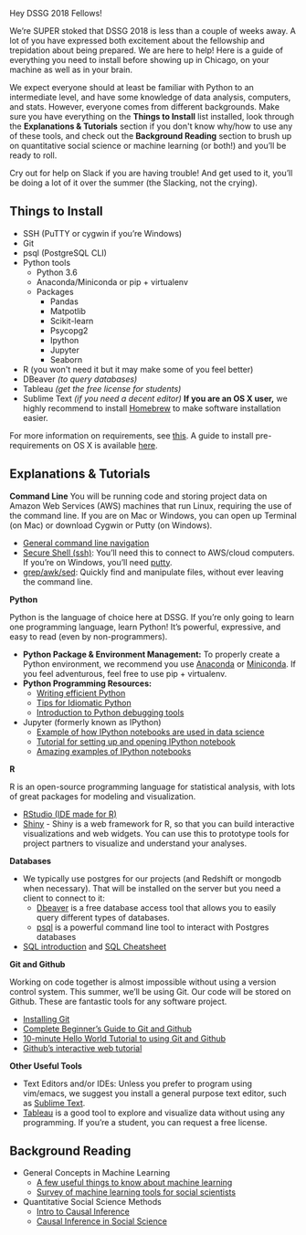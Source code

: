 Hey DSSG 2018 Fellows!

We’re SUPER stoked that DSSG 2018 is less than a couple of weeks away. A lot of you have expressed both excitement about the fellowship and trepidation about being prepared. We are here to help! Here is a guide of everything you need to install before showing up in Chicago, on your machine as well as in your brain. 

We expect everyone should at least be familiar with Python to an intermediate level, and have some knowledge of data analysis, computers, and stats. However, everyone comes from different backgrounds. Make sure you have everything on the **Things to Install** list installed, look through the **Explanations & Tutorials** section if you don't know why/how to use any of these tools, and check out the **Background Reading** section to brush up on quantitative social science or machine learning (or both!) and you’ll be ready to roll.

Cry out for help on Slack if you are having trouble! And get used to it, you’ll be doing a lot of it over the summer (the Slacking, not the crying).

Things to Install
-------------

- SSH (PuTTY or cygwin if you’re Windows)
- Git
- psql (PostgreSQL CLI)
- Python tools
  - Python 3.6
  - Anaconda/Miniconda or pip + virtualenv
  - Packages
    - Pandas
    - Matpotlib
    - Scikit-learn
    - Psycopg2
    - Ipython
    - Jupyter
    - Seaborn
- R (you won't need it but it may make some of you feel better)
- DBeaver *(to query databases)*
- Tableau *(get the free license for students)*
- Sublime Text *(if you need a decent editor)*
**If you are an OS X user,** we highly recommend to install [Homebrew][1] to make software installation easier.

For more information on requirements, see [this][2]. A guide to install pre-requirements on OS X is available [here][3].

[1]: https://github.com/dssg/hitchhikers-guide/blob/master/curriculum/prerequisites/osx.md#step-1-install-homebrew
[2]: https://github.com/dssg/hitchhikers-guide/tree/master/curriculum/prerequisites/
[3]: https://github.com/dssg/hitchhikers-guide/blob/master/curriculum/prerequisites/osx.md

Explanations & Tutorials
-------------

**Command Line**
You will be running code and storing project data on Amazon Web Services (AWS) machines that run Linux, requiring the use of the command line. If you are on Mac or Windows, you can open up Terminal (on Mac) or download Cygwin or Putty (on Windows).
- [General command line navigation][4]
- [Secure Shell (ssh)][5]: You’ll need this to connect to AWS/cloud computers. If you’re on Windows, you’ll need [putty][6].
- [grep/awk/sed][7]: Quickly find and manipulate files, without ever leaving the command line. 

[4]: http://linuxcommand.org/
[5]: http://code.tutsplus.com/tutorials/ssh-what-and-how--net-25138
[6]: http://putty.org/
[7]: http://www-users.york.ac.uk/~mijp1/teaching/2nd_year_Comp_Lab/guides/grep_awk_sed.pdf

**Python**

Python is the language of choice here at DSSG. If you’re only going to learn one programming language, learn Python! It’s powerful, expressive, and easy to read (even by non-programmers).
- **Python Package & Environment Management:** To properly create a Python environment, we recommend you use [Anaconda][8] or [Miniconda][9]. If you feel adventurous, feel free to use pip + virtualenv.
- **Python Programming Resources:**
  - [Writing efficient Python][10]
  - [Tips for Idiomatic Python][11]
  - [Introduction to Python debugging tools][12]
- Jupyter (formerly known as IPython)
  - [Example of how IPython notebooks are used in data science][13] 
  - [Tutorial for setting up and opening IPython notebook][14]
  - [Amazing examples of IPython notebooks][15]

[8]: https://www.continuum.io/downloads
[9]: http://conda.pydata.org/miniconda.html
[10]: https://www.memonic.com/user/pneff/folder/python/id/1bufp
[11]: http://python.net/~goodger/projects/pycon/2007/idiomatic/handout.html
[12]: https://blog.safaribooksonline.com/2014/11/18/intro-python-debugger/
[13]: http://nbviewer.ipython.org/github/jvns/talks/blob/master/pydatanyc2013/PyData%20NYC%202013%20tutorial.ipynb
[14]: http://opentechschool.github.io/python-data-intro/core/notebook.html
[15]: https://github.com/jupyter/jupyter/wiki/A-gallery-of-interesting-Jupyter-and-IPython-Notebooks


**R** 

R is an open-source programming language for statistical analysis, with lots of great packages for modeling and visualization. 
- [RStudio (IDE made for R)][16]
- [Shiny][17] - Shiny is a web framework for R, so that you can build interactive visualizations and web widgets. You can use this to prototype tools for project partners to visualize and understand your analyses.

[16]: http://www.rstudio.com/products/rstudio/
[17]: http://www.shinyapps.io/

**Databases**

- We typically use postgres for our projects (and Redshift or mongodb when necessary). That will be installed on the server but you need a client to connect to it:
   - [Dbeaver][18] is a free database access tool that allows you to easily query different types of databases.
   - [psql][19] is a powerful command line tool to interact with Postgres databases
- [SQL introduction][20] and [SQL Cheatsheet][21]

[18]: http://dbeaver.jkiss.org/
[19]: http://postgresguide.com/utilities/psql.html
[20]: http://joshualande.com/
[21]: https://gist.github.com/hofmannsven/9164408

**Git and Github**

Working on code together is almost impossible without using a version control system. This summer, we’ll be using Git. Our code will be stored on Github. These are fantastic tools for any software project.
- [Installing Git][22]
- [Complete Beginner’s Guide to Git and Github][23]
- [10-minute Hello World Tutorial to using Git and Github][24]
- [Github’s interactive web tutorial][25]

[22]: http://git-scm.com/book/en/v2/Getting-Started-Installing-Git
[23]: http://readwrite.com/2013/09/30/understanding-github-a-journey-for-beginners-part-1
[24]: https://guides.github.com/activities/hello-world/
[25]: https://try.github.io/levels/1/challenges/1

**Other Useful Tools**

- Text Editors and/or IDEs: Unless you prefer to program using vim/emacs, we suggest you install a general purpose text editor, such as [Sublime Text][26].
- [Tableau][27] is a good tool to explore and visualize data without using any programming. If you’re a student, you can request a free license. 

[26]: http://www.sublimetext.com/
[27]: http://www.tableau.com/products/desktop

Background Reading
-------------
- General Concepts in Machine Learning
  - [A few useful things to know about machine learning][28]
  - [Survey of machine learning tools for social scientists][29]
- Quantitative Social Science Methods
  - [Intro to Causal Inference][30]
  - [Causal Inference in Social Science][31]
  
[28]: http://homes.cs.washington.edu/~pedrod/papers/cacm12.pdf
[29]: http://people.ischool.berkeley.edu/~hal/Papers/2013/ml.pdf
[30]: http://dholakia.web.rice.edu/CausalInference.pdf
[31]: http://people.ischool.berkeley.edu/~hal/Papers/2015/cause03.pdf
